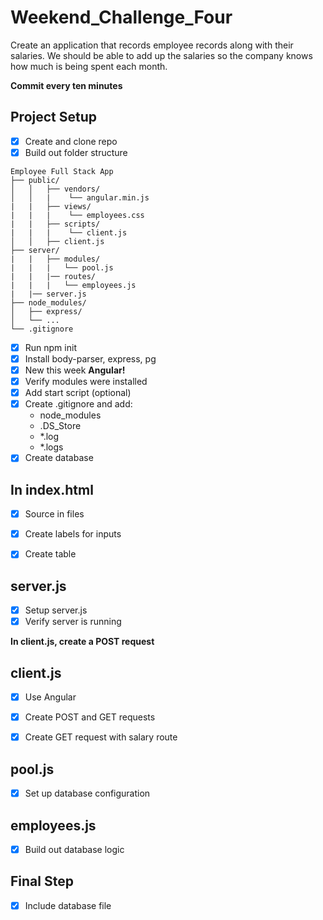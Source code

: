 # Weekend_Challenge_Four
Create an application that records employee records along with their salaries.
We should be able to add up the salaries so the company knows how much is being spent each month. 

**Commit every ten minutes**

## Project Setup
- [x] Create and clone repo
- [x] Build out folder structure
```
Employee Full Stack App
├── public/
│   │   ├── vendors/
│   │   |    └── angular.min.js
|   |   ├── views/
|   |   |    └── employees.css
|   |   ├── scripts/
|   |   |    └── client.js
│   │   ├── client.js
├── server/
|   |   ├── modules/
|   |   |   └── pool.js
|   |   |── routes/
|   |   |   └── employees.js
|   |── server.js
├── node_modules/
│   ├── express/
│   └── ...
└── .gitignore
```
- [x] Run npm init
- [x] Install body-parser, express, pg
- [x] New this week **Angular!** 
- [x] Verify modules were installed
- [x] Add start script (optional)
- [x] Create .gitignore and add: 
  - node_modules
  - .DS_Store 
  - *.log
  - *.logs
- [x] Create database

## In index.html
- [x] Source in files 
- [x] Create labels for inputs
- [x] Create table




## server.js

- [x] Setup server.js
- [x] Verify server is running

**In client.js, create a POST request**


## client.js
- [x] Use Angular
- [x] Create POST and GET requests 
- [x] Create GET request with salary route



## pool.js
- [x] Set up database configuration

## employees.js
- [x] Build out database logic

## Final Step
- [x] Include database file